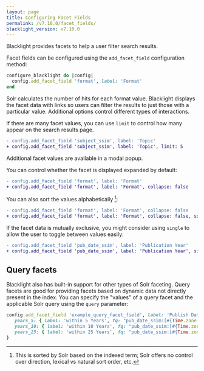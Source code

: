 ```yaml
---
layout: page
title: Configuring Facet Fields
permalink: /v7.10.0/facet_fields/
blacklight_version: v7.10.0
---
```


Blacklight provides facets to help a user filter search results.

Facet fields can be configured using the `add_facet_field` configuration method:

```ruby
configure_blacklight do |config|
  config.add_facet_field 'format', label: 'Format'
end
```

Solr calculates the number of hits for each format value. Blacklight displays the facet data with links so users can filter the results to just those with a particular value. Additional options control different types of interactions.

If there are many facet values, you can use `limit` to control how many appear on the search results page.

```diff
- config.add_facet_field 'subject_ssim', label: 'Topic'
+ config.add_facet_field 'subject_ssim', label: 'Topic', limit: 5
```

Additional facet values are available in a modal popup.

You can control whether the facet is displayed expanded by default:
```diff
- config.add_facet_field 'format', label: 'Format'
+ config.add_facet_field 'format', label: 'Format', collapse: false
```

You can also sort the values alphabetically [^1]:
```diff
- config.add_facet_field 'format', label: 'Format', collapse: false
+ config.add_facet_field 'format', label: 'Format', collapse: false, sort: 'alpha', limit: -1
```

If the facet data is mutually exclusive, you might consider using `single` to allow the user to toggle between values easily:

```diff
- config.add_facet_field 'pub_date_ssim', label: 'Publication Year'
+ config.add_facet_field 'pub_date_ssim', label: 'Publication Year', single: true
```


## Query facets

Blacklight also has built-in support for other types of Solr faceting. Query facets are good for providing facets based on dynamic data not directly present in the index. You can specify the "values" of a query facet and the applicable Solr query using the `query` parameter:

```ruby
config.add_facet_field 'example_query_facet_field', label: 'Publish Date', query: {
   years_5: { label: 'within 5 Years', fq: "pub_date_ssim:[#{Time.zone.now.year - 5 } TO *]" },
   years_10: { label: 'within 10 Years', fq: "pub_date_ssim:[#{Time.zone.now.year - 10 } TO *]" },
   years_25: { label: 'within 25 Years', fq: "pub_date_ssim:[#{Time.zone.now.year - 25 } TO *]" }
}
```

[^1]: This is sorted by Solr based on the indexed term; Solr offers no control over direction, lexical vs natural sort order, etc.
